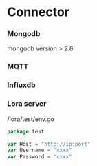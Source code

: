 # Connector

### Mongodb

mongodb version > 2.6

### MQTT

### Influxdb

### Lora server

/lora/test/env.go
```go
package test

var Host = "http://ip:port"
var Username = "xxxx"
var Password = "xxxx"
```